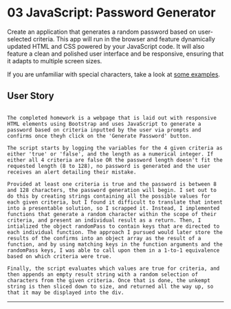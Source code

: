 # 03 JavaScript: Password Generator

Create an application that generates a random password based on user-selected criteria. This app will run in the browser and feature dynamically updated HTML and CSS powered by your JavaScript code. It will also feature a clean and polished user interface and be responsive, ensuring that it adapts to multiple screen sizes.

If you are unfamiliar with special characters, take a look at [some examples](https://www.owasp.org/index.php/Password_special_characters).

## User Story

```

The completed homework is a webpage that is laid out with responsive HTML elements using Bootstrap and uses JavaScript to generate a password based on criteria inputted by the user via prompts and confirms once theyh click on the 'Generate Password' button. 

The script starts by logging the variables for the 4 given criteria as either 'true' or 'false', and the length as a numerical integer. If either all 4 criteria are false OR the password length doesn't fit the requested length (8 to 128), no password is generated and the user receives an alert detailing their mistake.

Provided at least one criteria is true and the password is between 8 and 128 characters, the password generation will begin. I set out to do this by creating strings containing all the possible values for each given criteria, but I found it difficult to translate that intent into a presentable solution, so I scrapped it. Instead, I implemented functions that generate a random character within the scope of their criteria, and present an individual result as a return. Then, I intialized the object randomPass to contain keys that are directed to each individual function. The approach I pursued would later store the results of the confirms into an object array as the result of a function, and by using matching keys in the function arguments and the randomPass keys, I was able to call upon them in a 1-to-1 equivalence based on which criteria were true.

Finally, the script evaluates which values are true for criteria, and then appends an empty result string with a random selection of characters from the given criteria. Once that is done, the unkempt string is then sliced down to size, and returned all the way up, so that it may be displayed into the div.

```

- - -

